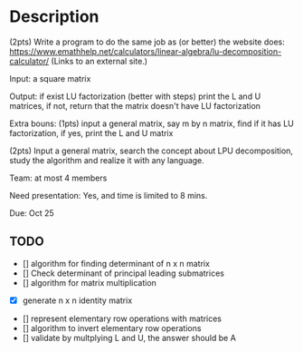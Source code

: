 # Description

(2pts)  Write a program to do the same job as (or better) the website  does: https://www.emathhelp.net/calculators/linear-algebra/lu-decomposition-calculator/ (Links to an external site.)

Input: a square matrix 

Output: if exist LU factorization (better with steps) print the L and U matrices, if not, return that the matrix doesn't have LU factorization

Extra bouns: (1pts) input a general matrix, say m by n matrix, find if it has LU factorization, if yes, print the L and U matrix

(2pts) Input a general matrix,  search the concept about LPU decomposition, study the algorithm and realize it with any language.

Team: at most 4 members

Need presentation: Yes, and time is limited to 8 mins.

Due: Oct 25

## TODO ##
- [] algorithm for finding determinant of n x n matrix
- [] Check determinant of principal leading submatrices
- [] algorithm for matrix multiplication
- [x] generate n x n identity matrix
- [] represent elementary row operations with matrices
- [] algorithm to invert elementary row operations
- [] validate by multplying L and U, the answer should be A

